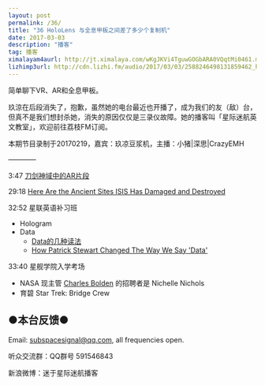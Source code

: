 ```yaml
---
layout: post
permalink: /36/
title: "36 HoloLens 与全息甲板之间差了多少个复制机"
date: 2017-03-03
description: "播客"
tag: 播客 
ximalayam4aurl: http://jt.ximalaya.com/wKgJKVi4TguwGOGbARA0VQqtMi0461.m4a?channel=rss&album_id=3135361&track_id=31709793&uid=6418191&jt=http://audio.xmcdn.com/group17/M06/AE/6D/wKgJKVi4TguwGOGbARA0VQqtMi0461.m4a
lizhimp3url: http://cdn.lizhi.fm/audio/2017/03/03/2588246498131859462_hd.mp3
---   
```


简单聊下VR、AR和全息甲板。

玖涼在后段消失了，抱歉，虽然她的电台最近也开播了，成为我们的友（敌）台，但真不是我们想封杀她，消失的原因仅仅是三录仪故障。她的播客叫「星际迷航英文教室」，欢迎前往荔枝FM订阅。

本期节目录制于20170219，嘉宾：玖凉豆浆机，主播：小猪\|深思\|CrazyEMH

————

3:47 [刀剑神域中的AR片段](http://www.bilibili.com/video/av8552697/)

29:18  [Here Are the Ancient Sites ISIS Has Damaged and Destroyed](http://news.nationalgeographic.com/2015/09/150901-isis-destruction-looting-ancient-sites-iraq-syria-archaeology/?winzoom=1)

32:52 星联英语补习班

* Hologram
* Data
	* [Data的几种读法](https://en.wiktionary.org/wiki/data#Pronunciation)
	* [How Patrick Stewart Changed The Way We Say &#39;Data&#39;](http://www.cbs.com/shows/star-trek-discovery/news/1006355/how-patrick-stewart-changed-the-way-we-say-data-/)

33:40 星舰学院入学考场

* NASA 现主管 [Charles Bolden](https://en.wikipedia.org/wiki/Charles_Bolden) 的招聘者是 Nichelle Nichols
* 育碧 Star Trek: Bridge Crew

## ●本台反馈●

Email: [subspacesignal@qq.com](mailto:subspacesignal@qq.com), all frequencies open.

听众交流群：QQ群号 591546843

新浪微博：迷于星际迷航播客

